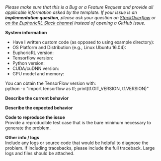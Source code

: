 <em>Please make sure that this is a Bug or a Feature Request and provide all applicable information asked by the template.
If your issue is an **implementation question**, please ask your question on [StackOverflow](http://stackoverflow.com/questions/tagged/euphoric-rl) or [on the EuphoricRL Slack channel](https://euphoric-rl-slack.com/) instead of opening a GitHub issue.</em>

**System information**

- Have I written custom code (as opposed to using example directory):
- OS Platform and Distribution (e.g., Linux Ubuntu 16.04):
- EuphoricRL version:
- Tensorflow version:
- Python version:
- CUDA/cuDNN version:
- GPU model and memory:

You can obtain the TensorFlow version with:  
python -c "import tensorflow as tf; print(tf.GIT_VERSION, tf.VERSION)"

**Describe the current behavior**

**Describe the expected behavior**

**Code to reproduce the issue**  
Provide a reproducible test case that is the bare minimum necessary to generate the problem.

**Other info / logs**  
Include any logs or source code that would be helpful to diagnose the problem. If including tracebacks, please include the full traceback. Large logs and files should be attached.
